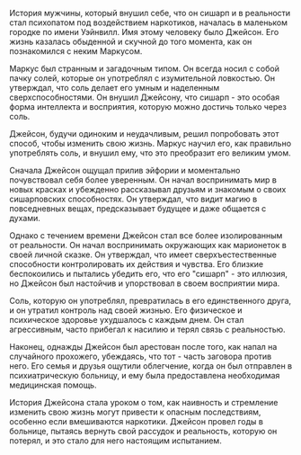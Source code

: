 История мужчины, который внушил себе, что он сишарп и в реальности стал психопатом под воздействием наркотиков, началась в маленьком городке по имени Уэйнвилл. Имя этому человеку было Джейсон. Его жизнь казалась обыденной и скучной до того момента, как он познакомился с неким Маркусом.

Маркус был странным и загадочным типом. Он всегда носил с собой пачку солей, которые он употреблял с изумительной ловкостью. Он утверждал, что соль делает его умным и наделенным сверхспособностями. Он внушил Джейсону, что сишарп - это особая форма интеллекта и восприятия, которую можно достичь только через соль.

Джейсон, будучи одиноким и неудачливым, решил попробовать этот способ, чтобы изменить свою жизнь. Маркус научил его, как правильно употреблять соль, и внушил ему, что это преобразит его великим умом.

Сначала Джейсон ощущал прилив эйфории и моментально почувствовал себя более уверенным. Он начал воспринимать мир в новых красках и убежденно рассказывал друзьям и знакомым о своих сишарповских способностях. Он утверждал, что видит магию в повседневных вещах, предсказывает будущее и даже общается с духами.

Однако с течением времени Джейсон стал все более изолированным от реальности. Он начал воспринимать окружающих как марионеток в своей личной сказке. Он утверждал, что имеет сверхъестественные способности контролировать их действия и чувства. Его близкие беспокоились и пытались убедить его, что его "сишарп" - это иллюзия, но Джейсон был настойчив и упорствовал в своем восприятии мира.

Соль, которую он употреблял, превратилась в его единственного друга, и он утратил контроль над своей жизнью. Его физическое и психическое здоровье ухудшалось с каждым днем. Он стал агрессивным, часто прибегал к насилию и терял связь с реальностью.

Наконец, однажды Джейсон был арестован после того, как напал на случайного прохожего, убеждаясь, что тот - часть заговора против него. Его семья и друзья ощутили облегчение, когда он был отправлен в психиатрическую больницу, и ему была предоставлена необходимая медицинская помощь.

История Джейсона стала уроком о том, как наивность и стремление изменить свою жизнь могут привести к опасным последствиям, особенно если вмешиваются наркотики. Джейсон провел годы в больнице, пытаясь вернуть свой рассудок и реальность, которую он потерял, и это стало для него настоящим испытанием.
